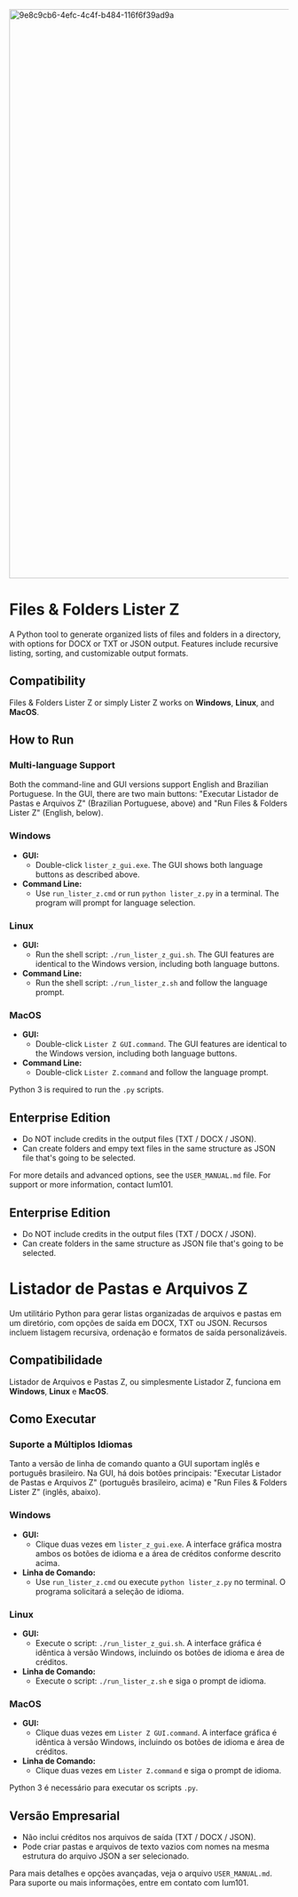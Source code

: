 <img width="1536" height="1024" alt="9e8c9cb6-4efc-4c4f-b484-116f6f39ad9a" src="https://github.com/user-attachments/assets/c6968f79-c6a6-4267-816f-5cac0ff96a9e" />

# Files & Folders Lister Z
A Python tool to generate organized lists of files and folders in a directory, with options for DOCX or TXT or JSON output. Features include recursive listing, sorting, and customizable output formats.

## Compatibility
Files & Folders Lister Z or simply Lister Z works on **Windows**, **Linux**, and **MacOS**.

## How to Run

### Multi-language Support
Both the command-line and GUI versions support English and Brazilian Portuguese. In the GUI, there are two main buttons: "Executar Listador de Pastas e Arquivos Z" (Brazilian Portuguese, above) and "Run Files & Folders Lister Z" (English, below).

### Windows
- **GUI:** 
    - Double-click `lister_z_gui.exe`. The GUI shows both language buttons as described above.
- **Command Line:** 
    - Use `run_lister_z.cmd` or run `python lister_z.py` in a terminal. The program will prompt for language selection.

### Linux
- **GUI:** 
	- Run the shell script: `./run_lister_z_gui.sh`. The GUI features are identical to the Windows version, including both language buttons.
- **Command Line:** 
	- Run the shell script: `./run_lister_z.sh` and follow the language prompt.

### MacOS
- **GUI:**
	- Double-click `Lister Z GUI.command`. The GUI features are identical to the Windows version, including both language buttons.
- **Command Line:**
	- Double-click `Lister Z.command` and follow the language prompt.

Python 3 is required to run the `.py` scripts.

## Enterprise Edition

- Do NOT include credits in the output files (TXT / DOCX / JSON).
- Can create folders and empy text files in the same structure as JSON file that's going to be selected.

For more details and advanced options, see the `USER_MANUAL.md` file.
For support or more information, contact Ium101.

## Enterprise Edition

- Do NOT include credits in the output files (TXT / DOCX / JSON).
- Can create folders in the same structure as JSON file that's going to be selected.

# Listador de Pastas e Arquivos Z
Um utilitário Python para gerar listas organizadas de arquivos e pastas em um diretório, com opções de saída em DOCX, TXT ou JSON. Recursos incluem listagem recursiva, ordenação e formatos de saída personalizáveis.

## Compatibilidade
Listador de Arquivos e Pastas Z, ou simplesmente Listador Z, funciona em **Windows**, **Linux** e **MacOS**.

## Como Executar

### Suporte a Múltiplos Idiomas
Tanto a versão de linha de comando quanto a GUI suportam inglês e português brasileiro. Na GUI, há dois botões principais: "Executar Listador de Pastas e Arquivos Z" (português brasileiro, acima) e "Run Files & Folders Lister Z" (inglês, abaixo).

### Windows
- **GUI:** 
    - Clique duas vezes em `lister_z_gui.exe`. A interface gráfica mostra ambos os botões de idioma e a área de créditos conforme descrito acima.
- **Linha de Comando:** 
    - Use `run_lister_z.cmd` ou execute `python lister_z.py` no terminal. O programa solicitará a seleção de idioma.

### Linux
- **GUI:** 
    - Execute o script: `./run_lister_z_gui.sh`. A interface gráfica é idêntica à versão Windows, incluindo os botões de idioma e área de créditos.
- **Linha de Comando:** 
    - Execute o script: `./run_lister_z.sh` e siga o prompt de idioma.

### MacOS
- **GUI:**
    - Clique duas vezes em `Lister Z GUI.command`. A interface gráfica é idêntica à versão Windows, incluindo os botões de idioma e área de créditos.
- **Linha de Comando:**
    - Clique duas vezes em `Lister Z.command` e siga o prompt de idioma.

Python 3 é necessário para executar os scripts `.py`.

## Versão Empresarial

- Não inclui créditos nos arquivos de saída (TXT / DOCX / JSON).
- Pode criar pastas e arquivos de texto vazios com nomes na mesma estrutura do arquivo JSON a ser selecionado.

Para mais detalhes e opções avançadas, veja o arquivo `USER_MANUAL.md`.
Para suporte ou mais informações, entre em contato com Ium101.
